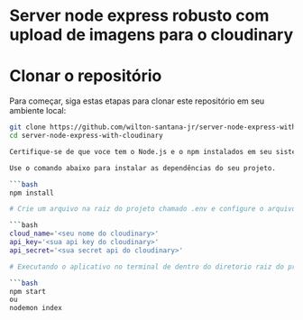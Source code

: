 # Server node express robusto com upload de imagens para o cloudinary

# Clonar o repositório

Para começar, siga estas etapas para clonar este repositório em seu ambiente local:

```bash
git clone https://github.com/wilton-santana-jr/server-node-express-with-cloudinary
cd server-node-express-with-cloudinary

Certifique-se de que voce tem o Node.js e o npm instalados em seu sistema operacional.

Use o comando abaixo para instalar as dependências do seu projeto.

```bash
npm install

# Crie um arquivo na raiz do projeto chamado .env e configure o arquivo .env em um editor de texto para adicionar as variáveis de ambiente do cloudinary

```bash
cloud_name='<seu nome do cloudinary>'
api_key='<sua api key do cloudinary>'
api_secret='<sua secret api do cloudinary>'

# Executando o aplicativo no terminal de dentro do diretorio raiz do projeto

```bash
npm start
ou
nodemon index
